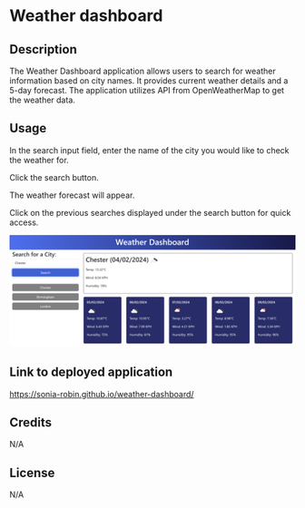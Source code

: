 # Weather dashboard
## Description
The Weather Dashboard application allows users to search for weather information based on city names. It provides current weather details and a 5-day forecast. The application utilizes API from OpenWeatherMap to get the weather data.
## Usage
In the search input field, enter the name of the city you would like to check the weather for.

Click the search button.

The weather forecast will appear.

Click on the previous searches displayed under the search button for quick access.

![screenshot-weather-dashboard](./assests/images/screenshot-weather-dashboard.png)

## Link to deployed application
https://sonia-robin.github.io/weather-dashboard/
## Credits
N/A
## License
N/A
